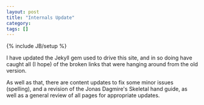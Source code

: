 ```yaml
---
layout: post
title: "Internals Update"
category: 
tags: []
---
```

{% include JB/setup %}

I have updated the Jekyll gem used to drive this site, and in so doing have caught all (I hope) of the broken links that were hanging around from the old version.

As well as that, there are content updates to fix some minor issues (spelling), and a revision of the Jonas Dagmire's Skeletal hand guide, as well as a general review of all pages for appropriate updates.
